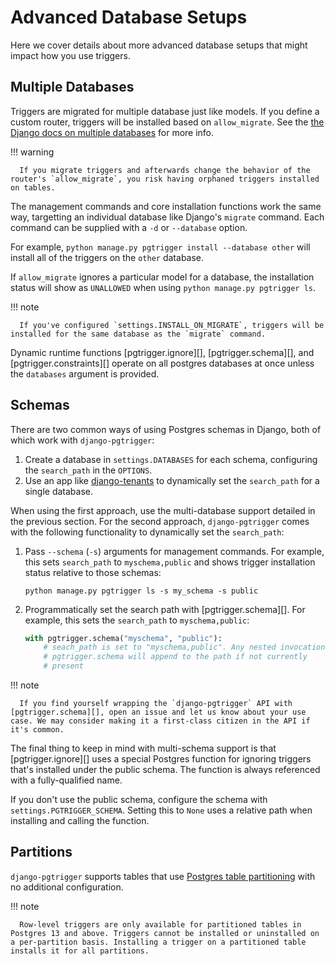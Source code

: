 # Advanced Database Setups

Here we cover details about more advanced database setups that might impact how you use triggers.

## Multiple Databases

Triggers are migrated for multiple database just like models. If you define a custom router, triggers will be installed based on `allow_migrate`. See the [the Django docs on multiple databases](https://docs.djangoproject.com/en/4.1/topics/db/multi-db/) for more info.

!!! warning

      If you migrate triggers and afterwards change the behavior of the router's `allow_migrate`, you risk having orphaned triggers installed on tables.

The management commands and core installation functions work the same way, targetting an individual database like Django's `migrate` command. Each command can be supplied with a `-d` or `--database` option.

For example, `python manage.py pgtrigger install --database other` will install all of the triggers on the `other` database.

If `allow_migrate` ignores a particular model for a database, the installation status will show as `UNALLOWED` when using `python manage.py pgtrigger ls`.

!!! note

      If you've configured `settings.INSTALL_ON_MIGRATE`, triggers will be installed for the same database as the `migrate` command.

Dynamic runtime functions [pgtrigger.ignore][], [pgtrigger.schema][], and [pgtrigger.constraints][] operate on all postgres databases at once unless the `databases` argument is provided.

## Schemas

There are two common ways of using Postgres schemas in Django, both of which work with `django-pgtrigger`:

1. Create a database in `settings.DATABASES` for each schema, configuring the `search_path` in the `OPTIONS`.
2. Use an app like [django-tenants](https://github.com/django-tenants/django-tenants) to dynamically set the `search_path` for a single database.

When using the first approach, use the multi-database support detailed in the previous section. For the second approach, `django-pgtrigger` comes with the following functionality to dynamically set the `search_path`:

1. Pass `--schema` (`-s`) arguments for management commands. For example, this sets `search_path` to `myschema,public` and shows trigger installation status relative to those schemas:

      ```
      python manage.py pgtrigger ls -s my_schema -s public
      ```

2. Programmatically set the search path with [pgtrigger.schema][]. For example, this sets the `search_path` to `myschema,public`:

     ```python
     with pgtrigger.schema("myschema", "public"):
         # seach_path is set to "myschema,public". Any nested invocations of
         # pgtrigger.schema will append to the path if not currently
         # present
     ```

!!! note

      If you find yourself wrapping the `django-pgtrigger` API with [pgtrigger.schema][], open an issue and let us know about your use case. We may consider making it a first-class citizen in the API if it's common.

The final thing to keep in mind with multi-schema support is that [pgtrigger.ignore][] uses a special Postgres function for ignoring triggers that's installed under the public schema. The function is always referenced with a fully-qualified name.

If you don't use the public schema, configure the schema with `settings.PGTRIGGER_SCHEMA`. Setting this to `None` uses a relative path when installing and calling the function.

## Partitions

`django-pgtrigger` supports tables that use [Postgres table partitioning](https://www.postgresql.org/docs/current/ddl-partitioning.html) with no additional configuration.

!!! note

      Row-level triggers are only available for partitioned tables in Postgres 13 and above. Triggers cannot be installed or uninstalled on a per-partition basis. Installing a trigger on a partitioned table installs it for all partitions.